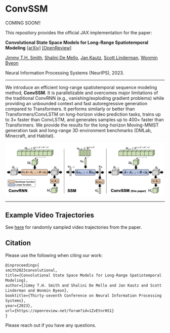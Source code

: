 # ConvSSM

COMING SOON!!

This repository provides the official JAX implementation for the
paper:

**Convolutional State Space Models for Long-Range Spatiotemporal Modeling** [[arXiv]](https://arxiv.org/abs/2310.19694) [[OpenReview]](https://openreview.net/forum?id=1ZvEtnrHS1&noteId=1ZvEtnrHS1)

[Jimmy T.H. Smith](https://profiles.stanford.edu/jimmy-smith), 
[Shalini De Mello](https://research.nvidia.com/person/shalini-de-mello),
[Jan Kautz](https://jankautz.com), 
[Scott Linderman](https://profiles.stanford.edu/scott-linderman), 
[Wonmin Byeon](https://wonmin-byeon.github.io/)

Neural Information Processing Systems (NeurIPS), 2023.

---

We introduce an efficient long-range spatiotemporal sequence modeling method, **ConvSSM**. It is parallelizable and overcomes major limitations of the traditional ConvRNN (e.g., vanishing/exploding gradient problems) while providing an unbounded context and fast autoregressive generation compared to Transformers. It performs similarly or better than Transformers/ConvLSTM on long-horizon video prediction tasks, trains up to 3× faster than ConvLSTM, and generates samples up to 400× faster than Transformers. We provide the results for the long-horizon Moving-MNIST generation task and long-range 3D environment benchmarks (DMLab, Minecraft, and Habitat).

![](./docs/figures/comp_method.png)

---

## Example Video Trajectories
See [here](https://sites.google.com/view/convssm) for randomly sampled video trajectories from the paper.


## Citation
Please use the following when citing our work:
```
@inproceedings{
smith2023convolutional,
title={Convolutional State Space Models for Long-Range Spatiotemporal Modeling},
author={Jimmy T.H. Smith and Shalini De Mello and Jan Kautz and Scott Linderman and Wonmin Byeon},
booktitle={Thirty-seventh Conference on Neural Information Processing Systems},
year={2023},
url={https://openreview.net/forum?id=1ZvEtnrHS1}
}
```

Please reach out if you have any questions.


